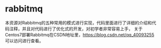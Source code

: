 # rabbitmq
本资源对Rabbitmq的五种常用的模式进行实现，代码里面进行了详细的介绍和代码注释，并且对代码进行了优化式的开发，对初学者非常容易上手，
关于Centos7部署Rabbitmq在CSDN地址里，https://blog.csdn.net/qq_40093255
可以访问进行查看。
